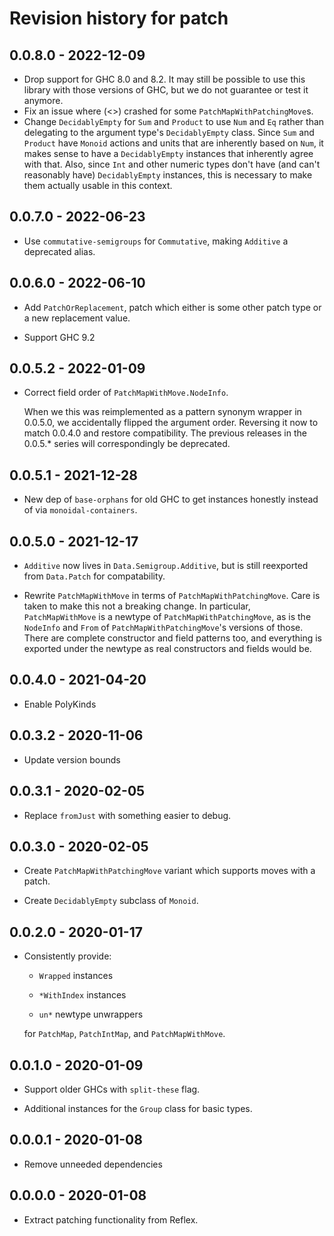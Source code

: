 # Revision history for patch

## 0.0.8.0 - 2022-12-09

* Drop support for GHC 8.0 and 8.2.  It may still be possible to use this library with those versions of GHC, but we do not guarantee or test it anymore.
* Fix an issue where (<>) crashed for some `PatchMapWithPatchingMove`s.
* Change `DecidablyEmpty` for `Sum` and `Product` to use `Num` and `Eq` rather than delegating to the argument type's `DecidablyEmpty` class.  Since `Sum` and `Product` have `Monoid` actions and units that are inherently based on `Num`, it makes sense to have a `DecidablyEmpty` instances that inherently agree with that.  Also, since `Int` and other numeric types don't have (and can't reasonably have) `DecidablyEmpty` instances, this is necessary to make them actually usable in this context.

## 0.0.7.0 - 2022-06-23

* Use `commutative-semigroups` for `Commutative`, making `Additive` a
  deprecated alias.

## 0.0.6.0 - 2022-06-10

* Add `PatchOrReplacement`, patch which either is some other patch type or a
  new replacement value.

* Support GHC 9.2

## 0.0.5.2 - 2022-01-09

* Correct field order of `PatchMapWithMove.NodeInfo`.

  When we this was reimplemented as a pattern synonym wrapper in 0.0.5.0, we
  accidentally flipped the argument order. Reversing it now to match 0.0.4.0
  and restore compatibility. The previous releases in the 0.0.5.\* series will
  correspondingly be deprecated.

## 0.0.5.1 - 2021-12-28

* New dep of `base-orphans` for old GHC to get instances honestly instead of
  via `monoidal-containers`.

## 0.0.5.0 - 2021-12-17

* `Additive` now lives in `Data.Semigroup.Additive`, but is still reexported
  from `Data.Patch` for compatability.

* Rewrite `PatchMapWithMove` in terms of `PatchMapWithPatchingMove`.
  Care is taken to make this not a breaking change.
  In particular, `PatchMapWithMove` is a newtype of `PatchMapWithPatchingMove`, as is the `NodeInfo` and `From` of `PatchMapWithPatchingMove`'s versions of those.
  There are complete constructor and field patterns too, and everything is
  exported under the newtype as real constructors and fields would be.

## 0.0.4.0 - 2021-04-20

* Enable PolyKinds

## 0.0.3.2 - 2020-11-06

* Update version bounds

## 0.0.3.1 - 2020-02-05

* Replace `fromJust` with something easier to debug.

## 0.0.3.0 - 2020-02-05

* Create `PatchMapWithPatchingMove` variant which supports moves with a patch.

* Create `DecidablyEmpty` subclass of `Monoid`.

## 0.0.2.0 - 2020-01-17

* Consistently provide:

   - `Wrapped` instances

   - `*WithIndex` instances

   - `un*` newtype unwrappers

  for `PatchMap`, `PatchIntMap`, and `PatchMapWithMove`.

## 0.0.1.0 - 2020-01-09

* Support older GHCs with `split-these` flag.

* Additional instances for the `Group` class for basic types.

## 0.0.0.1 - 2020-01-08

* Remove unneeded dependencies

## 0.0.0.0 - 2020-01-08

* Extract patching functionality from Reflex.
